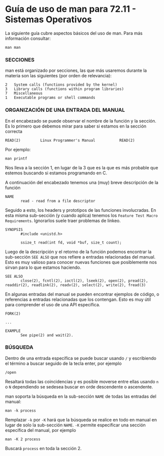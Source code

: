 # Guía de uso de man para 72.11 - Sistemas Operativos

La siguiente guía cubre aspectos básicos del uso de man. Para más información consultar:

```plaintext
man man
```

### SECCIONES

man está organizado por secciones, las que más usaremos durante la materia son las siguientes (por orden de relevancia):

```plaintext
2   System calls (functions provided by the kernel)
3   Library calls (functions within program libraries)
7   Miscellaneous
1   Executable programs or shell commands
```

### ORGANIZACIÓN DE UNA ENTRADA DEL MANUAL

En el encabezado se puede observar el nombre de la función y la sección. Es lo primero que debemos mirar para saber si estamos en la sección correcta

```plaintext
READ(2)			Linux Programmer's Manual			READ(2)
```

Por ejemplo:

```plaintext
man printf
```

Nos lleva a la sección 1, en lugar de la 3 que es la que es más probable que estemos buscando si estamos programando en C.

A continuación del encabezado tenemos una (muy) breve descripción de la función

```plaintext
NAME
       read - read from a file descriptor
```

Seguido a esto, los headers y prototipos de las funciones involucradas. En esta misma sub-sección (y cuando aplica) tenemos los `Feature Test Macro Requirements`. Ignorarlos suele traer problemas de linkeo.

```plaintext
SYNOPSIS
       #include <unistd.h>

       ssize_t read(int fd, void *buf, size_t count);
```

Luego de la descripción y el retorno de la función podemos encontrar la sub-sección `SEE ALSO` que nos refiere a entradas relacionadas del manual. Esto es muy valioso para conocer nuevas funciones que posiblemente nos sirvan para lo que estamos haciendo.

```plaintext
SEE ALSO
       close(2), fcntl(2), ioctl(2), lseek(2), open(2), pread(2), readdir(2), readlink(2), readv(2), select(2), write(2), fread(3)
```

En algunas entradas del manual se pueden encontrar ejemplos de código, o referencias a entradas relacionadas que los contengan. Esto es muy útil para comprender el uso de una API específica.

```plaintext
FORK(2)

...

EXAMPLE
       See pipe(2) and wait(2).
```

### BÚSQUEDA

Dentro de una entrada específica se puede buscar usando `/` y escribiendo el término a buscar seguido de la tecla enter, por ejemplo

```plaintext
/open
```

Resaltará todas las coincidencias y es posible moverse entre ellas usando `n` o `N` dependiendo se sedesea buscar en orde descendente o ascendente.

man soporta la búsqueda en la sub-sección `NAME` de todas las entradas del manual:

```plaintext
man -k process
```

Remplazar `-k` por `-K` hará que la búsqueda se realice en todo en manual en lugar de solo la sub-sección `NAME`. `-K` permite especificar una sección específica del manual, por ejemplo

```plaintext
man -K 2 process
```

Buscará `process` en toda la sección 2.
